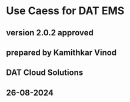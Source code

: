 # Use Caess for DAT EMS
## version 2.0.2 approved
## prepared by Kamithkar Vinod
## DAT Cloud Solutions
## 26-08-2024
